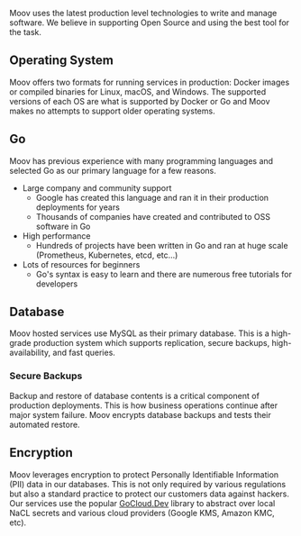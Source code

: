 Moov uses the latest production level technologies to write and manage software. We believe in supporting Open Source and using the best tool for the task.

## Operating System

Moov offers two formats for running services in production: Docker images or compiled binaries for Linux, macOS, and Windows. The supported versions of each OS are what is supported by Docker or Go and Moov makes no attempts to support older operating systems.

## Go

Moov has previous experience with many programming languages and selected Go as our primary language for a few reasons.

- Large company and community support
    - Google has created this language and ran it in their production deployments for years
    - Thousands of companies have created and contributed to OSS software in Go
- High performance
    - Hundreds of projects have been written in Go and ran at huge scale (Prometheus, Kubernetes, etcd, etc...)
- Lots of resources for beginners
    - Go's syntax is easy to learn and there are numerous free tutorials for developers

## Database

Moov hosted services use MySQL as their primary database. This is a high-grade production system which supports replication, secure backups, high-availability, and fast queries.

### Secure Backups

Backup and restore of database contents is a critical component of production deployments. This is how business operations continue after major system failure. Moov encrypts database backups and tests their automated restore.

## Encryption

Moov leverages encryption to protect Personally Identifiable Information (PII) data in our databases. This is not only required by various regulations but also a standard practice to protect our customers data against hackers. Our services use the popular [GoCloud.Dev](https://gocloud.dev/howto/secrets/) library to abstract over local NaCL secrets and various cloud providers (Google KMS, Amazon KMC, etc).
